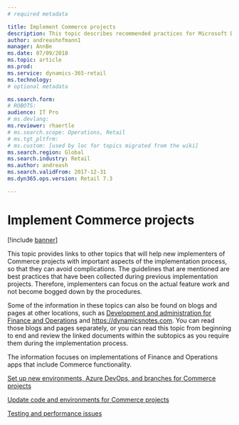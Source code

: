 ```yaml
---
# required metadata

title: Implement Commerce projects
description: This topic describes recommended practices for Microsoft Dynamics 365 Commerce implementation projects.
author: andreashofmann1
manager: AnnBe
ms.date: 07/09/2018
ms.topic: article
ms.prod: 
ms.service: dynamics-365-retail
ms.technology: 
# optional metadata

ms.search.form: 
# ROBOTS: 
audience: IT Pro
# ms.devlang: 
ms.reviewer: rhaertle
# ms.search.scope: Operations, Retail
# ms.tgt_pltfrm: 
# ms.custom: [used by loc for topics migrated from the wiki]
ms.search.region: Global
ms.search.industry: Retail
ms.author: andreash
ms.search.validFrom: 2017-12-31
ms.dyn365.ops.version: Retail 7.3

---
```



# Implement Commerce projects

[!include [banner](../../includes/banner.md)]

This topic provides links to other topics that will help new implementers of Commerce projects with important aspects of the implementation process, so that they can avoid complications. The guidelines that are mentioned are best practices that have been collected during previous implementation projects. Therefore, implementers can focus on the actual feature work and not become bogged down by the procedures.

Some of the information in these topics can also be found on blogs and pages at other locations, such as [Development and administration for Finance and Operations](../../dev-itpro/index.md) and <https://dynamicsnotes.com>. You can read those blogs and pages separately, or you can read this topic from beginning to end and review the linked documents within the subtopics as you require them during the implementation process.

The information focuses on implementations of Finance and Operations apps that include Commerce functionality.

[Set up new environments, Azure DevOps, and branches for Commerce projects](./new-environments-visual-studio-teams-branch-retail-projects.md)

[Update code and environments for Commerce projects](./updating-environments.md)

[Testing and performance issues](./retail-implementation-testing-performance.md)
